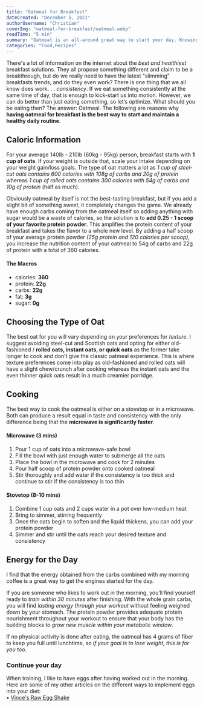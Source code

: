```yaml
---
title: "Oatmeal for Breakfast"
dateCreated: "December 5, 2021"
authorUsername: "Christian"
coverImg: "oatmeal-for-breakfast/oatmeal.webp"
readTime: "5 min"
summary: "Oatmeal is an all-around great way to start your day. Knowing how to make it taste good is the key."
categories: "Food,Recipes"
---
```


There's a lot of information on the internet about the _best and healthiest_ breakfast solutions. They all propose something different and claim to be a breakthrough, but do we really need to have the latest "slimming" breakfasts trends, and do they even work? There is one thing that we all know does work. . . _consistency_. If we eat something consistently at the same time of day, that is enough to kick-start us into motion. However, we can do better than just eating something, so let’s optimize. What should you be eating then? The answer: Oatmeal. The following are reasons why **having oatmeal for breakfast is the best way to start and maintain a healthy daily routine**.

## Caloric Information

For your average 140lb - 210lb (60kg - 95kg) person, breakfast starts with **1 cup of oats**. If your weight is outside that, scale your intake depending on your weight gain/loss goals. The type of oat matters a lot as _1 cup of steel-cut oats contains 600 calories with 108g of carbs and 20g of protein_ whereas _1 cup of rolled oats contains 300 calories with 54g of carbs and 10g of protein_ (half as much).

Obviously oatmeal by itself is not the best-tasting breakfast, but if you add a slight bit of something _sweet_, it completely changes the game. We already have enough carbs coming from the oatmeal itself so adding anything with sugar would be a waste of calories, so the solution is to **add 0.25 - 1 scoop of your favorite protein powder**. This amplifies the protein content of your breakfast and takes the flavor to a whole new level. By adding a half scoop of your average protein powder _(25g protein and 120 calories per scoop)_, you increase the nutrition content of your oatmeal to 54g of carbs and 22g of protein with a total of 360 calories.

#### The Macros

- calories: **360**
- protein: **22g**
- carbs: **22g**
- fat: **3g**
- sugar: **0g**

## Choosing the Type of Oat

The best oat for you will vary depending on your preferences for _texture_. I suggest avoiding steel-cut and Scottish oats and opting for either old-fashioned / **rolled oats, instant oats, or quick oats** as the former take longer to cook and don’t give the classic oatmeal experience. This is where texture preferences come into play as old-fashioned and rolled oats will have a slight chew/crunch after cooking whereas the instant oats and the even thinner quick oats result in a much creamier porridge.

## Cooking

The best way to cook the oatmeal is either on a stovetop or in a microwave. Both can produce a result equal in taste and consistency with the only difference being that the **microwave is significantly faster**.

#### Microwave (3 mins)

1. Pour 1 cup of oats into a microwave-safe bowl
2. Fill the bowl with just enough water to submerge all the oats
3. Place the bowl in the microwave and cook for 2 minutes
4. Pour half scoop of protein powder onto cooked oatmeal
5. Stir thoroughly and add water if the consistency is too thick and continue to stir if the consistency is too thin

#### Stovetop (8-10 mins)

1. Combine 1 cup oats and 2 cups water in a pot over low-medium heat
2. Bring to simmer, stirring frequently
3. Once the oats begin to soften and the liquid thickens, you can add your protein powder
4. Simmer and stir until the oats reach your desired texture and consistency

## Energy for the Day

I find that the energy obtained from the carbs combined with my morning coffee is a great way to get the engines started for the day.

If you are someone who likes to work out in the morning, you’ll find yourself ready to _train within 30 minutes_ after finishing. With the whole grain carbs, you will find _lasting energy through your workout_ without feeling weighed down by your stomach. The protein powder provides adequate protein nourishment throughout your workout to ensure that your body has the building blocks to _grow new muscle within your metabolic window_.

If no physical activity is done after eating, the oatmeal has 4 grams of fiber to keep you full until lunchtime, so _if your goal is to lose weight, this is for you too_.

### Continue your day

When training, I like to have eggs after having worked out in the morning. Here are some of my other articles on the different ways to implement eggs into your diet:\
• [Vince's Raw Egg Shake](/article/vinces-raw-egg-shakes)
